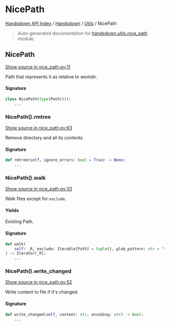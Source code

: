 # NicePath

[Handsdown API Index](../../README.md#handsdown-api-index) /
[Handsdown](../index.md#handsdown) /
[Utils](./index.md#utils) /
NicePath

> Auto-generated documentation for [handsdown.utils.nice_path](https://github.com/vemel/handsdown/blob/main/handsdown/utils/nice_path.py) module.

## NicePath

[Show source in nice_path.py:11](https://github.com/vemel/handsdown/blob/main/handsdown/utils/nice_path.py#L11)

Path that represents it as relative to workdir.

#### Signature

```python
class NicePath(type(Path())):
    ...
```

### NicePath().rmtree

[Show source in nice_path.py:63](https://github.com/vemel/handsdown/blob/main/handsdown/utils/nice_path.py#L63)

Remove directory and all its contents.

#### Signature

```python
def rmtree(self, ignore_errors: bool = True) -> None:
    ...
```

### NicePath().walk

[Show source in nice_path.py:33](https://github.com/vemel/handsdown/blob/main/handsdown/utils/nice_path.py#L33)

Walk files except for `exclude`.

#### Yields

Existing Path.

#### Signature

```python
def walk(
    self: _R, exclude: Iterable[Path] = tuple(), glob_pattern: str = "**/*"
) -> Iterator[_R]:
    ...
```

### NicePath().write_changed

[Show source in nice_path.py:52](https://github.com/vemel/handsdown/blob/main/handsdown/utils/nice_path.py#L52)

Write content to file if it's changed.

#### Signature

```python
def write_changed(self, content: str, encoding: str) -> bool:
    ...
```
